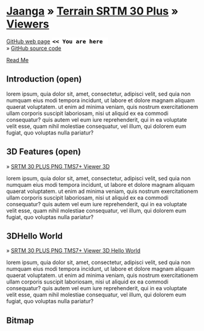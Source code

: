 [Jaanga]( ../../index.html ) &raquo; [Terrain SRTM 30 Plus]( ../index.html ) &raquo;
[Viewers]( terrain-srtm30-plus-viewers.html )
===

[GitHub web page]( http://va3c.github.io/viewer/va3c-hacker-cookbook/templates/left-side-hackette/index-left-side-hackette.html "view the files as apps." ) <input value="<< You are here" size=15 style="font:bold 11pt monospace;border-width:0;" >  
&raquo; [GitHub source code]( https://github.com/va3c/viewer/tree/gh-pages/va3c-hacker-cookbook/templates/left-side-hackette/ "View files with GitHub" ) <scan style=display:none ><< You are here</scan>  

[Read Me]( #readme.md# )

## Introduction (open)

lorem ipsum, quia dolor sit, amet, consectetur, adipisci velit, sed quia non numquam eius modi tempora incidunt, ut labore et dolore magnam aliquam quaerat voluptatem. ut enim ad minima veniam, quis nostrum exercitationem ullam corporis suscipit laboriosam, nisi ut aliquid ex ea commodi consequatur? quis autem vel eum iure reprehenderit, qui in ea voluptate velit esse, quam nihil molestiae consequatur, vel illum, qui dolorem eum fugiat, quo voluptas nulla pariatur?

## 3D Features (open)

&raquo; [SRTM 30 PLUS PNG TMS7+ Viewer 3D]( ./png-tms7-viewer-3d-features/r1/png-tms7-viewer-3d.html )

lorem ipsum, quia dolor sit, amet, consectetur, adipisci velit, sed quia non numquam eius modi tempora incidunt, ut labore et dolore magnam aliquam quaerat voluptatem. ut enim ad minima veniam, quis nostrum exercitationem ullam corporis suscipit laboriosam, nisi ut aliquid ex ea commodi consequatur? quis autem vel eum iure reprehenderit, qui in ea voluptate velit esse, quam nihil molestiae consequatur, vel illum, qui dolorem eum fugiat, quo voluptas nulla pariatur?


## 3DHello World

&raquo; [SRTM 30 PLUS PNG TMS7+ Viewer 3D Hello World]( ./png-tms7-viewer-3d-hello-world/r1/png-tms7-viewer-3d-hello-world.html )

lorem ipsum, quia dolor sit, amet, consectetur, adipisci velit, sed quia non numquam eius modi tempora incidunt, ut labore et dolore magnam aliquam quaerat voluptatem. ut enim ad minima veniam, quis nostrum exercitationem ullam corporis suscipit laboriosam, nisi ut aliquid ex ea commodi consequatur? quis autem vel eum iure reprehenderit, qui in ea voluptate velit esse, quam nihil molestiae consequatur, vel illum, qui dolorem eum fugiat, quo voluptas nulla pariatur?

## Bitmap





